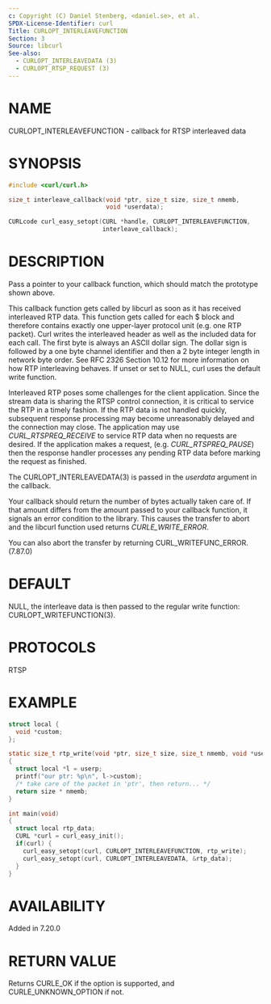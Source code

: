 ```yaml
---
c: Copyright (C) Daniel Stenberg, <daniel.se>, et al.
SPDX-License-Identifier: curl
Title: CURLOPT_INTERLEAVEFUNCTION
Section: 3
Source: libcurl
See-also:
  - CURLOPT_INTERLEAVEDATA (3)
  - CURLOPT_RTSP_REQUEST (3)
---
```


# NAME

CURLOPT_INTERLEAVEFUNCTION - callback for RTSP interleaved data

# SYNOPSIS

~~~c
#include <curl/curl.h>

size_t interleave_callback(void *ptr, size_t size, size_t nmemb,
                           void *userdata);

CURLcode curl_easy_setopt(CURL *handle, CURLOPT_INTERLEAVEFUNCTION,
                          interleave_callback);
~~~

# DESCRIPTION

Pass a pointer to your callback function, which should match the prototype
shown above.

This callback function gets called by libcurl as soon as it has received
interleaved RTP data. This function gets called for each $ block and therefore
contains exactly one upper-layer protocol unit (e.g. one RTP packet). Curl
writes the interleaved header as well as the included data for each call. The
first byte is always an ASCII dollar sign. The dollar sign is followed by a
one byte channel identifier and then a 2 byte integer length in network byte
order. See RFC 2326 Section 10.12 for more information on how RTP interleaving
behaves. If unset or set to NULL, curl uses the default write function.

Interleaved RTP poses some challenges for the client application. Since the
stream data is sharing the RTSP control connection, it is critical to service
the RTP in a timely fashion. If the RTP data is not handled quickly,
subsequent response processing may become unreasonably delayed and the
connection may close. The application may use *CURL_RTSPREQ_RECEIVE* to
service RTP data when no requests are desired. If the application makes a
request, (e.g. *CURL_RTSPREQ_PAUSE*) then the response handler processes
any pending RTP data before marking the request as finished.

The CURLOPT_INTERLEAVEDATA(3) is passed in the *userdata* argument in
the callback.

Your callback should return the number of bytes actually taken care of. If
that amount differs from the amount passed to your callback function, it
signals an error condition to the library. This causes the transfer to abort
and the libcurl function used returns *CURLE_WRITE_ERROR*.

You can also abort the transfer by returning CURL_WRITEFUNC_ERROR. (7.87.0)

# DEFAULT

NULL, the interleave data is then passed to the regular write function:
CURLOPT_WRITEFUNCTION(3).

# PROTOCOLS

RTSP

# EXAMPLE

~~~c
struct local {
  void *custom;
};

static size_t rtp_write(void *ptr, size_t size, size_t nmemb, void *userp)
{
  struct local *l = userp;
  printf("our ptr: %p\n", l->custom);
  /* take care of the packet in 'ptr', then return... */
  return size * nmemb;
}

int main(void)
{
  struct local rtp_data;
  CURL *curl = curl_easy_init();
  if(curl) {
    curl_easy_setopt(curl, CURLOPT_INTERLEAVEFUNCTION, rtp_write);
    curl_easy_setopt(curl, CURLOPT_INTERLEAVEDATA, &rtp_data);
  }
}
~~~

# AVAILABILITY

Added in 7.20.0

# RETURN VALUE

Returns CURLE_OK if the option is supported, and CURLE_UNKNOWN_OPTION if not.
